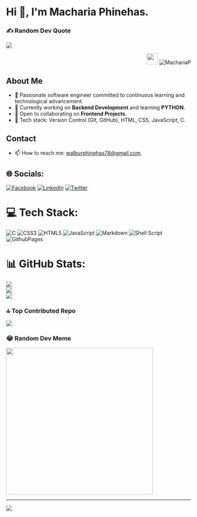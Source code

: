 # Hi 👋, I'm Macharia Phinehas.
### ✍️ Random Dev Quote
![](https://quotes-github-readme.vercel.app/api?type=horizontal&theme=tokyonight)


<!-- ![GitHub Activity Graph](https://activity-graph.herokuapp.com/graph?username=MachariaP&bg_color=1d2a3a&color=5BCDEC&line=5BCDEC&point=FFFFFF&hide_border=true) -->

<p align="right">
  <img src="https://media.giphy.com/media/WUlplcMpOCEmTGBtBW/giphy.gif" width="30">
  <img src="https://komarev.com/ghpvc/?username=MachariaP&label=Profile%20views&color=0e75b6&style=flat" alt="MachariaP" />
</p>

## About Me

- 🌱 Passionate software engineer committed to continuous learning and technological advancement.
- 🔭 Currently working on **Backend Development** and learning **PYTHON**.
- 👯 Open to collaborating on **Frontend Projects**.
- 💬 Tech stack: Version Control (Git, GitHub), HTML, CSS, JavaScript, C.

## Contact

- 📫 How to reach me: [walburphinehas78@gmail.com](mailto:walburphinehas78@gmail.com).


## 🌐 Socials:
[![Facebook](https://img.shields.io/badge/Facebook-%231877F2.svg?logo=Facebook&logoColor=white)](https://facebook.com/https://www.facebook.com/Phinehas78/) [![LinkedIn](https://img.shields.io/badge/LinkedIn-%230077B5.svg?logo=linkedin&logoColor=white)](https://linkedin.com/in/https://www.linkedin.com/in/macharia-phinehas-5a11ba154/) [![Twitter](https://img.shields.io/badge/Twitter-%231DA1F2.svg?logo=Twitter&logoColor=white)](https://twitter.com/@_M_Phinehas) 

# 💻 Tech Stack:
![C](https://img.shields.io/badge/c-%2300599C.svg?style=for-the-badge&logo=c&logoColor=white) ![CSS3](https://img.shields.io/badge/css3-%231572B6.svg?style=for-the-badge&logo=css3&logoColor=white) ![HTML5](https://img.shields.io/badge/html5-%23E34F26.svg?style=for-the-badge&logo=html5&logoColor=white) ![JavaScript](https://img.shields.io/badge/javascript-%23323330.svg?style=for-the-badge&logo=javascript&logoColor=%23F7DF1E) ![Markdown](https://img.shields.io/badge/markdown-%23000000.svg?style=for-the-badge&logo=markdown&logoColor=white) ![Shell Script](https://img.shields.io/badge/shell_script-%23121011.svg?style=for-the-badge&logo=gnu-bash&logoColor=white) ![GithubPages](https://img.shields.io/badge/github%20pages-121013?style=for-the-badge&logo=github&logoColor=white)
# 📊 GitHub Stats:
![](https://github-readme-stats.vercel.app/api?username=MachariaP&theme=dark&hide_border=false&include_all_commits=true&count_private=true)<br/>
![](https://github-readme-streak-stats.herokuapp.com/?user=MachariaP&theme=dark&hide_border=false)<br/>
![](https://github-readme-stats.vercel.app/api/top-langs/?username=MachariaP&theme=dark&hide_border=false&include_all_commits=true&count_private=true&layout=compact)
<!-- ![GitHub Activity Graph](https://activity-graph.herokuapp.com/graph?username=MachariaP&bg_color=1d2a3a&color=5BCDEC&line=5BCDEC&point=FFFFFF&hide_border=true) -->





### 🔝 Top Contributed Repo
![](https://github-contributor-stats.vercel.app/api?username=MachariaP&limit=5&theme=chalk&combine_all_yearly_contributions=true)

### 😂 Random Dev Meme
<img src='https://randommeme-five.vercel.app/' style="height: 400px;"/>

---
[![](https://visitcount.itsvg.in/api?id=MachariaP&icon=7&color=11)](https://visitcount.itsvg.in)

<!-- Proudly created with GPRM ( https://gprm.itsvg.in ) -->
